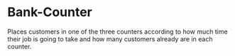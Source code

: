 # Bank-Counter
Places customers in one of the three counters according to how much time their job is going to take and how many customers already are in each counter.
